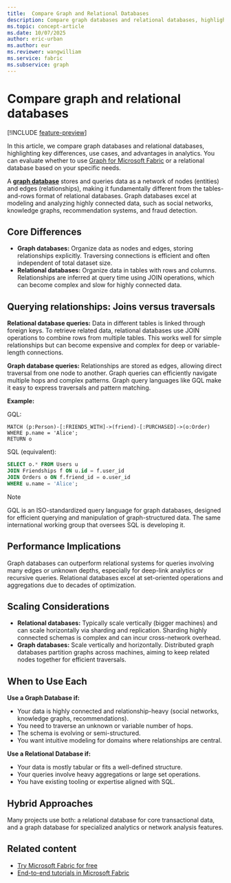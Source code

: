 ```yaml
---
title:  Compare Graph and Relational Databases
description: Compare graph databases and relational databases, highlighting key differences, use cases, and advantages in analytics.
ms.topic: concept-article
ms.date: 10/07/2025
author: eric-urban
ms.author: eur
ms.reviewer: wangwilliam
ms.service: fabric
ms.subservice: graph
---
```


#  Compare graph and relational databases

[!INCLUDE [feature-preview](./includes/feature-preview-note.md)]

In this article, we compare graph databases and relational databases, highlighting key differences, use cases, and advantages in analytics. You can evaluate whether to use [Graph for Microsoft Fabric](overview.md) or a relational database based on your specific needs.

A [**graph database**](graph-database.md) stores and queries data as a network of nodes (entities) and edges (relationships), making it fundamentally different from the tables-and-rows format of relational databases. Graph databases excel at modeling and analyzing highly connected data, such as social networks, knowledge graphs, recommendation systems, and fraud detection.

## Core Differences

- **Graph databases:** Organize data as nodes and edges, storing relationships explicitly. Traversing connections is efficient and often independent of total dataset size.
- **Relational databases:** Organize data in tables with rows and columns. Relationships are inferred at query time using JOIN operations, which can become complex and slow for highly connected data.

## Querying relationships: Joins versus traversals

**Relational database queries:** Data in different tables is linked through foreign keys. To retrieve related data, relational databases use JOIN operations to combine rows from multiple tables. This works well for simple relationships but can become expensive and complex for deep or variable-length connections.

**Graph database queries:** Relationships are stored as edges, allowing direct traversal from one node to another. Graph queries can efficiently navigate multiple hops and complex patterns. Graph query languages like GQL make it easy to express traversals and pattern matching.

**Example:**

GQL:
```gql
MATCH (p:Person)-[:FRIENDS_WITH]->(friend)-[:PURCHASED]->(o:Order)
WHERE p.name = 'Alice';
RETURN o
```
SQL (equivalent):
```sql
SELECT o.* FROM Users u
JOIN Friendships f ON u.id = f.user_id
JOIN Orders o ON f.friend_id = o.user_id
WHERE u.name = 'Alice';
```

> [!NOTE]
> GQL is an ISO-standardized query language for graph databases, designed for efficient querying and manipulation of graph-structured data. The same international working group that oversees SQL is developing it.

## Performance Implications

Graph databases can outperform relational systems for queries involving many edges or unknown depths, especially for deep-link analytics or recursive queries. Relational databases excel at set-oriented operations and aggregations due to decades of optimization.

## Scaling Considerations

- **Relational databases:** Typically scale vertically (bigger machines) and can scale horizontally via sharding and replication. Sharding highly connected schemas is complex and can incur cross-network overhead.
- **Graph databases:** Scale vertically and horizontally. Distributed graph databases partition graphs across machines, aiming to keep related nodes together for efficient traversals.

## When to Use Each

**Use a Graph Database if:**
- Your data is highly connected and relationship-heavy (social networks, knowledge graphs, recommendations).
- You need to traverse an unknown or variable number of hops.
- The schema is evolving or semi-structured.
- You want intuitive modeling for domains where relationships are central.

**Use a Relational Database if:**
- Your data is mostly tabular or fits a well-defined structure.
- Your queries involve heavy aggregations or large set operations.
- You have existing tooling or expertise aligned with SQL.

## Hybrid Approaches

Many projects use both: a relational database for core transactional data, and a graph database for specialized analytics or network analysis features.

## Related content

- [Try Microsoft Fabric for free](/fabric/fundamentals/fabric-trial)
- [End-to-end tutorials in Microsoft Fabric](/fabric/fundamentals/end-to-end-tutorials)
